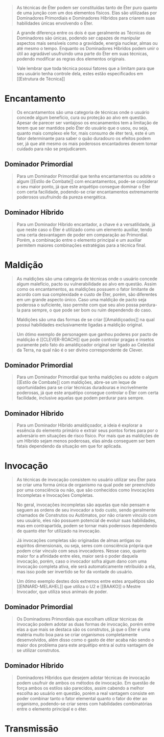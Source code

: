 > As técnicas de Éter podem ser constituídas tanto de Éter puro quanto de uma junção com um dos elementos físicos. Elas são utilizadas por Dominadores Primordiais e Dominadores Híbridos para criarem suas habilidades únicas envolvendo o Éter.

> A grande diferença entre os dois é que geralmente as Técnicas de Dominadores são únicas, podendo ser capazes de manipular aspectos mais sensíveis como a gravidade, energia nuclear, almas ou até mesmo o tempo. Enquanto os Dominadores Híbridos podem unir o útil ao agradável usufruindo uma parte do Éter em suas técnicas, podendo modificar as regras dos elementos originais.

> Vale lembrar que toda técnica possui fatores que a limitam para que seu usuário tenha controle dela, estes estão especificados em [[Estrutura de Técnica]]


# Encantamento 

> Os encantamentos são uma categoria de técnicas onde o usuário concede algum benefício, cura ou proteção ao alvo em questão. Apesar de parecer ser vantajoso os encanamentos tem a limitação de terem que ser mantidos pelo Éter do usuário que o usou, ou seja, quanto mais complexo ele for, mais consumo de éter terá, este é um fator determinante para saber o quão duradouro os efeitos podem ser, já que até mesmo os mais poderosos encantadores devem tomar cuidado para não se prejudicarem.

## Dominador Primordial 

> Para um Dominador Primordial que tenha encantamentos ou adote o algum [[Estilo de Combate]] com encantamentos, pode-se considerar o seu maior ponto, já que este arquétipo consegue dominar o Éter com certa facilidade, podendo-se criar encantamentos extremamente poderosos usufruindo da pureza energética.

## Dominador Híbrido

> Para um Dominador Híbrido encantador, a chave é a versatilidade, já que neste caso o Éter é utilizado como um elemento auxiliar, tendo uma certa desvantagem de poder em comparação ao Primordial. Porém, a combinação entre o elemento principal e um auxiliar permitem maiores combinações estratégias para a técnica final.




# Maldição

> As maldições são uma categoria de técnicas onde o usuário concede algum malefício, pacto ou vulnerabilidade ao alvo em questão. Assim como os encantamentos, as maldições possuem o fator limitante de acordo com sua complexidade e custo de Éter, porém, são diferentes em um grande aspecto único. Caso uma maldição de pacto seja poderosa o suficiente, isso permite com que seu alvo possa perdura-la para sempre, o que pode ser bom ou ruim dependendo do caso. 

> Maldições são uma das formas de se criar [[Amaldiçoados]] na qual possui habilidades exclusivamente ligadas a maldição original.

> Um ótimo exemplo de personagem que ganhou poderes por pacto de maldição é [[CLEVER-ROACH]] que pode controlar pragas e insetos puramente pelo fato do amaldiçoador original ser ligado ao Celestial da Terra, na qual não é o ser divino correspondente de Clever.

## Dominador Primordial 

> Para um Dominador Primordial que tenha maldições ou adote o algum [[Estilo de Combate]] com maldições, abre-se um leque de oportunidades para se criar técnicas duradouras e incrivelmente poderosas, já que este arquétipo consegue controlar o Éter com certa facilidade, inclusive aquelas que podem perdurar para sempre.

## Dominador Híbrido

> Para um Dominador Híbrido amaldiçoador, a ideia é explorar a essência do elemento primário e extrair seus pontos fortes para por o adversário em situações de risco físico. Por mais que as maldições de um Híbrido sejam menos poderosas, elas ainda conseguem ser bem fatais dependendo da situação em que for aplicada.













# Invocação

> As técnicas de invocação consistem no usuário utilizar seu Éter para se criar uma forma única de organismo na qual pode ser preenchido por uma consciência ou não, que são conhecidos como Invocações Incompletas e Invocações Completas.

> No geral, invocações incompletas são aquelas que não pensam e seguem as ordens de seu invocador a todo custo, sendo geralmente chamados de Construtos ou Autômatos, por não criarem vínculo com seu usuário, eles não possuem potencial de evoluir suas habilidades, mas em contrapartida, podem se tornar mais poderosos dependendo de quanto éter for utilizado na invocação.

> Já invocações completas são originadas de almas antigas ou espíritos dimensionais, ou seja, seres com consciência própria que podem criar vínculo com seus invocadores. Nesse caso, quanto maior for a afinidade entre eles, maior será o poder daquela invocação, porém, caso o invocador sofra algum dano com uma invocação completa ativa, ele será automaticamente retribuído a ela, mas isso pode ser invertido se for da vontade do usuário.

> Um ótimo exemplo destes dois extremos entre estes arquétipos são [[ENNARD-MELAHEL]] que utiliza o U2 e [[BAAKO]] o Mestre Invocador, que utiliza seus animais de poder.

## Dominador Primordial

> Os Dominadores Primordiais que escolham utilizar técnicas de invocação podem adotar as duas formas de invocação, porém entre elas a que mais se destaca são os construtos, já que o Éter é uma matéria muito boa para se criar organismos completamente desenvolvidos, além disso como o gasto de éter acaba não sendo o maior dos problema para este arquétipo entra aí outra vantagem de se utilizar construtos.

## Dominador Híbrido

> Dominadores Híbridos que desejem adotar técnicas de invocação podem usufruir de ambos os métodos de invocação. Em questão de força ambos os estilos são parecidos, assim cabendo a melhor escolha ao usuário em questão, porém a real vantagem consiste em poder combinar tanto o fator elemental quanto o fator do éter ao organismo, podendo-se criar seres com habilidades combinatórias entre o elemento principal e o éter.

# Transmissão


